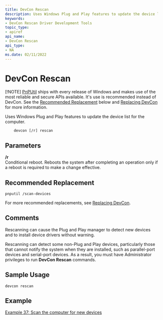 ```yaml
---
title: DevCon Rescan
description: Uses Windows Plug and Play features to update the device list for the computer. 
keywords:
- DevCon Rescan Driver Development Tools
topic_type:
- apiref
api_name:
- DevCon Rescan
api_type:
- NA
ms.date: 02/11/2022
---
```


# DevCon Rescan

[!NOTE] [PnPUtil](pnputil.md) ships with every release of Windows and makes use of the most reliable and secure APIs available. It's use is recommended instead of DevCon. See the [Recommended Replacement](#recommended-replacement) below and [Replacing DevCon](devcon-migration.md) for more information.

Uses Windows Plug and Play features to update the device list for the computer. 

```
    devcon [/r] rescan 
```

## <span id="ddk_devcon_rescan_tools"></span><span id="DDK_DEVCON_RESCAN_TOOLS"></span>Parameters

<span id="________r______"></span><span id="________R______"></span> **/r**   
Conditional reboot. Reboots the system after completing an operation only if a reboot is required to make a change effective.

## Recommended Replacement

```
pnputil /scan-devices
```

For more recommended replacements, see [Replacing DevCon](devcon-migration.md).

## <span id="comments"></span><span id="COMMENTS"></span>Comments

Rescanning can cause the Plug and Play manager to detect new devices and to install device drivers without warning.

Rescanning can detect some non-Plug and Play devices, particularly those that cannot notify the system when they are installed, such as parallel-port devices and serial-port devices. As a result, you must have Administrator privileges to run **DevCon Rescan** commands.

## <span id="sample_usage"></span><span id="SAMPLE_USAGE"></span>Sample Usage

```
devcon rescan
```

## <span id="example"></span><span id="EXAMPLE"></span>Example

[Example 37: Scan the computer for new devices](devcon-examples.md#example-37-scan-the-computer-for-new-devices)









